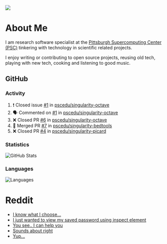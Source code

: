 ![](https://komarev.com/ghpvc/?username=icaoberg)

# About Me
I am research software specialist at the [Pittsburgh Supercomputing Center (PSC)](https://www.psc.edu/) tinkering with technology in scientific related projects.

I enjoy writing or contributing to open source projects, reusing old tech, playing with new tech, cooking and listening to good music.

## GitHub
### Activity
<!--START_SECTION:activity-->
1. ❗️ Closed issue [#1](https://github.com/pscedu/singularity-octave/issues/1) in [pscedu/singularity-octave](https://github.com/pscedu/singularity-octave)
2. 🗣 Commented on [#1](https://github.com/pscedu/singularity-octave/issues/1) in [pscedu/singularity-octave](https://github.com/pscedu/singularity-octave)
3. ❌ Closed PR [#6](https://github.com/pscedu/singularity-octave/pull/6) in [pscedu/singularity-octave](https://github.com/pscedu/singularity-octave)
4. 🎉 Merged PR [#7](https://github.com/pscedu/singularity-bedtools/pull/7) in [pscedu/singularity-bedtools](https://github.com/pscedu/singularity-bedtools)
5. ❌ Closed PR [#4](https://github.com/pscedu/singularity-picard/pull/4) in [pscedu/singularity-picard](https://github.com/pscedu/singularity-picard)
<!--END_SECTION:activity-->

### Statistics
![GitHub Stats](https://github-readme-stats.vercel.app/api?username=icaoberg&count_private=true&show_icons=true)

### Languages
![Languages](https://github-readme-stats.vercel.app/api/top-langs/?username=icaoberg&show_icons=true&langs_count=10&hide=HTML,CSS,M)

# Reddit
<!-- BLOG-POST-LIST:START -->
- [I know what I choose…](https://www.reddit.com/r/u_icaoberg/comments/oyoolb/i_know_what_i_choose/)
- [I just wanted to view my saved password using inspect element](https://www.reddit.com/r/u_icaoberg/comments/oyol4r/i_just_wanted_to_view_my_saved_password_using/)
- [You see.. I can help you](https://www.reddit.com/r/u_icaoberg/comments/omhqz4/you_see_i_can_help_you/)
- [Sounds about right](https://www.reddit.com/r/u_icaoberg/comments/omhpq3/sounds_about_right/)
- [Yup...](https://www.reddit.com/r/u_icaoberg/comments/omhp64/yup/)
<!-- BLOG-POST-LIST:END -->
